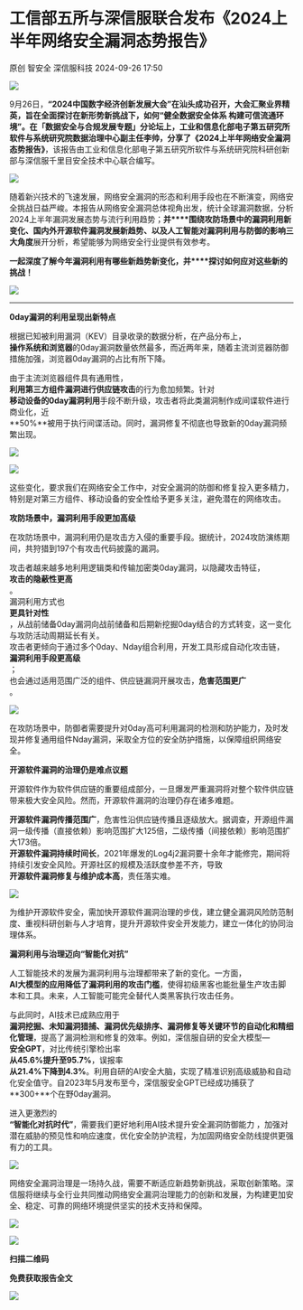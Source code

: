 #  工信部五所与深信服联合发布《2024上半年网络安全漏洞态势报告》   
原创 智安全  深信服科技   2024-09-26 17:50  
  
![](https://mmbiz.qpic.cn/mmbiz_gif/EJiaEo3Lq9kqDWCMLbVc9HpFnlibGLn4KX0sU7wNvH2lU2r7ufOY4ib8V35o6EUFBxpHQ9iarj2sWKuv5nlAKhGibvA/640?wx_fmt=gif&from=appmsg "")  
  
9月26日，**“2024中国数字经济创新发展大会”**在汕头成功召开，大会汇聚业界精英，旨在全面探讨在新形势新挑战下，如何“健全数据安全体系 构建可信流通环境”。在**「数据安全与合规发展专题」**分论坛上，工业和信息化部电子第五研究所软件与系统研究院数据治理中心副主任李帅，分享了**《2024上半年网络安全漏洞态势报告》**，该报告由工业和信息化部电子第五研究所软件与系统研究院科研创新部与深信服千里目安全技术中心联合编写。  
  
![](https://mmbiz.qpic.cn/mmbiz_jpg/EJiaEo3Lq9kric4wc1fGIofeGC8KLG7rQMDHEabsGUjtvtfrzImVU4ibW7yXCEYjBibZmnGUeZeKRicjqCGOqgVo3jw/640?wx_fmt=jpeg "")  
  
  
随着新兴技术的飞速发展，网络安全漏洞的形态和利用手段也在不断演变，网络安全挑战日益严峻。本报告从网络安全漏洞总体视角出发，统计全球漏洞数据，分析2024上半年漏洞发展态势与流行利用趋势；**并****围绕攻防场景中的漏洞利用新变化、国内外开源软件漏洞发展新趋势、以及人工智能对漏洞利用与防御的影响三大角度**展开分析，希望能够为网络安全行业提供有效参考。  
  
  
**一起深度了解今年漏洞利用有哪些新趋势新变化，并****探讨如何应对这些新的挑战！**  
  
  
![](https://mmbiz.qpic.cn/mmbiz_jpg/EJiaEo3Lq9kric4wc1fGIofeGC8KLG7rQMeMoqfAZLtnIM1NDRcRI88KDVndOV5jJMddicHiaQ89ofxvx7uSeEcr0w/640?wx_fmt=jpeg&from=appmsg "")  
  
****  
  
  
**0day漏洞的利用呈现出新特点**  
  
根据已知被利用漏洞（KEV）目录收录的数据分析，在产品分布上，  
**操作系统和浏览器**的0day漏洞数量依然最多，而近两年来，随着主流浏览器防御措施加强，浏览器0day漏洞的占比有所下降。  
  
  
由于主流浏览器组件具有通用性，  
**利用第三方组件漏洞进行供应链攻击**的行为愈加频繁。针对  
**移动设备的0day漏洞利用**手段不断升级，攻击者将此类漏洞制作成间谍软件进行商业化，近  
**50%**被用于执行间谍活动。同时，漏洞修复不彻底也导致新的0day漏洞频繁出现。  
  
  
![](https://mmbiz.qpic.cn/mmbiz_jpg/EJiaEo3Lq9kpd33ZqQaibp3QJBIhFdntJAewHiacHe0ghvpwIBIyzrdWZ1HHlicCAKkDBEN7VWISbqWMkn1sdU6XtQ/640?wx_fmt=jpeg&from=appmsg "")  
  
![](https://mmbiz.qpic.cn/mmbiz_jpg/EJiaEo3Lq9kpd33ZqQaibp3QJBIhFdntJAZEWiaaVa79He5JmnQgbiaV8LLKhoCYYhjGEa6m8pia09GR6Bd42Lib5mSw/640?wx_fmt=jpeg&from=appmsg "")  
  
  
这些变化，要求我们在网络安全工作中，对安全漏洞的防御和修复投入更多精力，特别是对第三方组件、移动设备的安全性给予更多关注，避免潜在的网络攻击。  
  
  
**攻防场景中，漏洞利用手段更加高级**  
  
在攻防场景中，漏洞利用仍是攻击方入侵的重要手段。据统计，2024攻防演练期间，共狩猎到197个有攻击代码披露的漏洞。  
  
  
攻击者越来越多地利用逻辑类和传输加密类0day漏洞，以隐藏攻击特征，  
**攻击的隐蔽性更高**  
。  
漏洞利用方式也  
**更具针对性**  
，从战前储备0day漏洞向战前储备和后期新挖掘0day结合的方式转变，这一变化与攻防活动周期延长有关。  
攻击者更倾向于通过多个0day、Nday组合利用，开发工具形成自动化攻击链，  
**漏洞利用手段更高级**  
；  
也会通过适用范围广泛的组件、供应链漏洞开展攻击，**危害范围更广**  
。  
  
  
![](https://mmbiz.qpic.cn/mmbiz_jpg/EJiaEo3Lq9kpd33ZqQaibp3QJBIhFdntJANUEoLNBlaKYpWbrRRy599LHuNzN6hWXnYIcpDGP626hrXCJ0tDv4HQ/640?wx_fmt=jpeg&from=appmsg "")  
  
  
在攻防场景中，防御者需要提升对0day高可利用漏洞的检测和防护能力，及时发现并修复通用组件Nday漏洞，采取全方位的安全防护措施，以保障组织网络安全。  
  
  
**开源软件漏洞的治理仍是难点议题**  
  
开源软件作为软件供应链的重要组成部分，一旦爆发严重漏洞将对整个软件供应链带来极大安全风险。然而，开源软件漏洞的治理仍存在诸多难题。  
  
  
**开源软件漏洞传播范围广**，危害性沿供应链传播且逐级放大。据调查，开源组件漏洞一级传播（直接依赖）影响范围扩大125倍，二级传播（间接依赖）影响范围扩大173倍。  
**开源软件漏洞持续时间长**，2021年爆发的Log4j2漏洞要十余年才能修完，期间将持续引发安全风险。开源社区的规模及活跃度参差不齐，导致  
**开源软件漏洞修复与维护成本高**，责任落实难。  
  
  
![](https://mmbiz.qpic.cn/mmbiz_jpg/EJiaEo3Lq9kpd33ZqQaibp3QJBIhFdntJA3S97nicic9qqx9nJzzfibwwjphyUdGEqrricTiaN8PRfRKb3DmRrV9icJVaQ/640?wx_fmt=jpeg&from=appmsg "")  
  
  
为维护开源软件安全，需加快开源软件漏洞治理的步伐，建立健全漏洞风险防范制度、重视科研创新与人才培育，提升开源软件安全开发能力，建立一体化的协同治理体系。  
  
  
**漏洞利用与治理迈向“智能化对抗”**  
  
人工智能技术的发展为漏洞利用与治理都带来了新的变化。一方面，  
**AI大模型的应用降低了漏洞利用的攻击门槛**，使得初级黑客也能批量生产攻击脚本和工具。未来，人工智能可能完全替代人类黑客执行攻击任务。  
  
  
与此同时，AI技术已成熟应用于  
**漏洞挖掘、未知漏洞猎捕、漏洞优先级排序、漏洞修复等关键环节的自动化和精细化管理**，提高了漏洞检测和修复的效率。例如，深信服自研的安全大模型—  
**安全GPT**，对比传统引擎检出率  
**从45.6%提升至95.7%**，误报率  
**从21.4%下降到4.3%**。利用自研的AI安全大脑，实现了精准识别高级威胁和自动化安全值守。自2023年5月发布至今，深信服安全GPT已经成功捕获了  
**300+**个在野0day漏洞。  
  
  
进入更激烈的  
**“智能化对抗时代”**，需要我们更好地利用AI技术提升安全漏洞防御能力 ，加强对潜在威胁的预见性和响应速度，优化安全防护流程，为加固网络安全防线提供更强有力的工具。  
  
![](https://mmbiz.qpic.cn/mmbiz_png/EJiaEo3Lq9kpd33ZqQaibp3QJBIhFdntJAAibulBXfDTr8FxWaoxLkGWdNgsIrrYtR0wxe8xnEfTkLiaSwX318M95w/640?wx_fmt=png&from=appmsg "")  
  
  
网络安全漏洞治理是一场持久战，需要不断适应新趋势新挑战，采取创新策略。深信服将继续与全行业共同推动网络安全漏洞治理能力的创新和发展，为构建更加安全、稳定、可靠的网络环境提供坚实的技术支持和保障。  
  
  
![](https://mmbiz.qpic.cn/mmbiz_png/EJiaEo3Lq9kpd33ZqQaibp3QJBIhFdntJAthMcS2HbhcqHtjY97x2AABLVJTw7IvRV0VPPlFcrUSexpzT3kYW27w/640?wx_fmt=png&from=appmsg "")  
  
  
![](https://mmbiz.qpic.cn/mmbiz_png/EJiaEo3Lq9kpd33ZqQaibp3QJBIhFdntJATLw45IHxh1TeP02CxsrrdKUibJRjf2geJClhT2LGhxx7jKTcKr3o8ew/640?wx_fmt=png&from=appmsg "")  
  
  
**扫描二维码**  
  
**免费获取报告全文**  
  
  
![](https://mmbiz.qpic.cn/mmbiz_gif/EJiaEo3Lq9ko8vUpIibicDZLLZnDyegoCppibZtU7hnXgt6TjpibO9feZa6Jz1mWCXNIKp54p07wScVvJ3w9JgO69aA/640?wx_fmt=gif "")  
  

